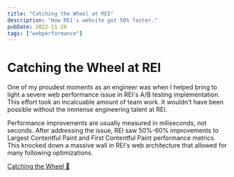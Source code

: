 ```yaml
---
title: "Catching the Wheel at REI"
description: "How REI's website got 50% faster."
pubDate: 2022-11-26
tags: ["webperformance"]
---
```

# Catching the Wheel at REI
One of my proudest moments as an engineer was when I helped bring to light a severe web performance issue in REI's A/B testing implementation. This effort took an incalcuable amount of team work. It wouldn't have been possible without the immense engineering talent at REI. 

Performance improvements are usually measured in miliseconds, not seconds. After addressing the issue, REI saw 50%-60% improvements to Largest Contentful Paint and First Contentful Paint performance metrics. This knocked down a massive wall in REI's web architecture that allowed for many following optimizations.

[Catching the Wheel 🔗](https://engineering.rei.com/web-performance/catch-the-wheel.html)